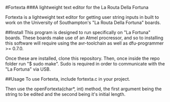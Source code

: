 #Fortexta
###A lightweight text editor for the La Routa Della Fortuna

Fortexta is a lightweight text editor for getting user string inputs in built to
work on the University of Southampton's "La Routa Della Fortuna" boards.

##Install
This program is designed to run specifically on "La Fortuna" boards. These boards
make use of an Atmel procressor, and so to installing this software will require
using the avr-toolchain as well as dfu-programmer >= 0.7.0.

Once these are installed, clone this repository. Then, once inside the repo
folder run "$ sudo make". Sudo is required in order to communicate with the
"La Fortuna" via USB.

##Usage
To use Fortexta, include fortexta.c in your project.

Then use the openFortexta(char*, int) method, the first argument being the
string to be edited and the second being it's initial length.
